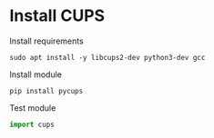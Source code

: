 

# Install CUPS

Install requirements
```shell
sudo apt install -y libcups2-dev python3-dev gcc
```

Install module

```shell
pip install pycups
```
Test module

```python
import cups
```
